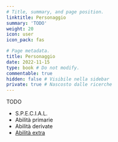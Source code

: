 ```yaml
---
# Title, summary, and page position.
linktitle: Personaggio
summary: 'TODO'
weight: 20
icon: user
icon_pack: fas

# Page metadata.
title: Personaggio
date: 2022-11-15
type: book # Do not modify.
commentable: true
hidden: false # Visibile nella sidebar
private: true # Nascosto dalle ricerche
---
```


TODO

- S.P.E.C.I.A.L.
- Abilità primarie
- Abilità derivate
- [Abilità extra](abilita-extra)
